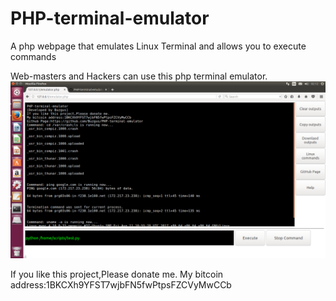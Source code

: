 # PHP-terminal-emulator
A php webpage that emulates Linux Terminal and allows you to execute commands

Web-masters and Hackers can use this php terminal emulator.
![alt text](https://github.com/Buzgus/PHP-terminal-emulator/blob/master/screenshot.png?raw=true)

If you like this project,Please donate me.
My bitcoin address:1BKCXh9YFST7wjbFN5fwPtpsFZCVyMwCCb
